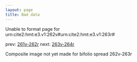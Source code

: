 ```yaml
---
layout: page
title: Bad data
---
```


Unable to format page for urn:cite2:hmt:e3.v1:262v#urn:cite2:hmt:e3.v1:263r#

prev: [261v-262r](../261v-262r/) next: [263v-264r](../263v-264r/)

Composite image not yet made for bifolio spread 262v-263r

